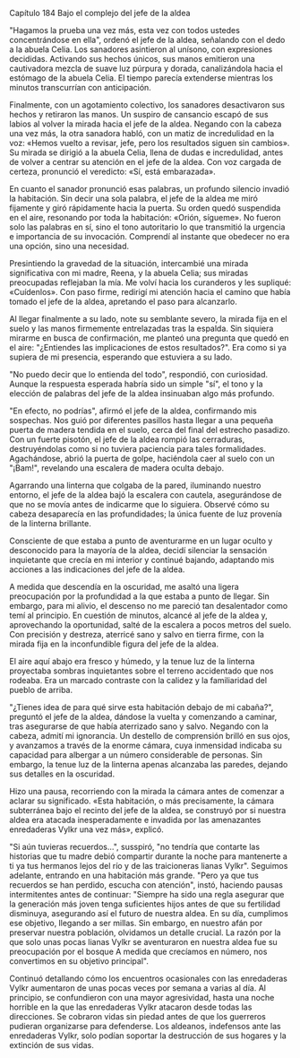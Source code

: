 
Capítulo 184 Bajo el complejo del jefe de la aldea

"Hagamos la prueba una vez más, esta vez con todos ustedes concentrándose en ella", ordenó el jefe de la aldea, señalando con el dedo a la abuela Celia. Los sanadores asintieron al unísono, con expresiones decididas. Activando sus hechos únicos, sus manos emitieron una cautivadora mezcla de suave luz púrpura y dorada, canalizándola hacia el estómago de la abuela Celia. El tiempo parecía extenderse mientras los minutos transcurrían con anticipación.

Finalmente, con un agotamiento colectivo, los sanadores desactivaron sus hechos y retiraron las manos. Un suspiro de cansancio escapó de sus labios al volver la mirada hacia el jefe de la aldea. Negando con la cabeza una vez más, la otra sanadora habló, con un matiz de incredulidad en la voz: «Hemos vuelto a revisar, jefe, pero los resultados siguen sin cambios». Su mirada se dirigió a la abuela Celia, llena de dudas e incredulidad, antes de volver a centrar su atención en el jefe de la aldea. Con voz cargada de certeza, pronunció el veredicto: «Sí, está embarazada».

En cuanto el sanador pronunció esas palabras, un profundo silencio invadió la habitación. Sin decir una sola palabra, el jefe de la aldea me miró fijamente y giró rápidamente hacia la puerta. Su orden quedó suspendida en el aire, resonando por toda la habitación: «Orión, sígueme». No fueron solo las palabras en sí, sino el tono autoritario lo que transmitió la urgencia e importancia de su invocación. Comprendí al instante que obedecer no era una opción, sino una necesidad.

Presintiendo la gravedad de la situación, intercambié una mirada significativa con mi madre, Reena, y la abuela Celia; sus miradas preocupadas reflejaban la mía. Me volví hacia los curanderos y les supliqué: «Cuídenlos». Con paso firme, redirigí mi atención hacia el camino que había tomado el jefe de la aldea, apretando el paso para alcanzarlo.

Al llegar finalmente a su lado, note su semblante severo, la mirada fija en el suelo y las manos firmemente entrelazadas tras la espalda. Sin siquiera mirarme en busca de confirmación, me planteó una pregunta que quedó en el aire: "¿Entiendes las implicaciones de estos resultados?". Era como si ya supiera de mi presencia, esperando que estuviera a su lado.

"No puedo decir que lo entienda del todo", respondió, con curiosidad. Aunque la respuesta esperada habría sido un simple "sí", el tono y la elección de palabras del jefe de la aldea insinuaban algo más profundo.

"En efecto, no podrías", afirmó el jefe de la aldea, confirmando mis sospechas. Nos guió por diferentes pasillos hasta llegar a una pequeña puerta de madera tendida en el suelo, cerca del final del estrecho pasadizo. Con un fuerte pisotón, el jefe de la aldea rompió las cerraduras, destruyéndolas como si no tuviera paciencia para tales formalidades. Agachándose, abrió la puerta de golpe, haciéndola caer al suelo con un "¡Bam!", revelando una escalera de madera oculta debajo.

Agarrando una linterna que colgaba de la pared, iluminando nuestro entorno, el jefe de la aldea bajó la escalera con cautela, asegurándose de que no se movía antes de indicarme que lo siguiera. Observé cómo su cabeza desaparecía en las profundidades; la única fuente de luz provenía de la linterna brillante.

Consciente de que estaba a punto de aventurarme en un lugar oculto y desconocido para la mayoría de la aldea, decidí silenciar la sensación inquietante que crecía en mi interior y continué bajando, adaptando mis acciones a las indicaciones del jefe de la aldea.

A medida que descendía en la oscuridad, me asaltó una ligera preocupación por la profundidad a la que estaba a punto de llegar. Sin embargo, para mi alivio, el descenso no me pareció tan desalentador como temí al principio. En cuestión de minutos, alcancé al jefe de la aldea y, aprovechando la oportunidad, salté de la escalera a pocos metros del suelo. Con precisión y destreza, aterricé sano y salvo en tierra firme, con la mirada fija en la inconfundible figura del jefe de la aldea.

El aire aquí abajo era fresco y húmedo, y la tenue luz de la linterna proyectaba sombras inquietantes sobre el terreno accidentado que nos rodeaba. Era un marcado contraste con la calidez y la familiaridad del pueblo de arriba.

"¿Tienes idea de para qué sirve esta habitación debajo de mi cabaña?", preguntó el jefe de la aldea, dándose la vuelta y comenzando a caminar, tras asegurarse de que había aterrizado sano y salvo. Negando con la cabeza, admití mi ignorancia. Un destello de comprensión brilló en sus ojos, y avanzamos a través de la enorme cámara, cuya inmensidad indicaba su capacidad para albergar a un número considerable de personas. Sin embargo, la tenue luz de la linterna apenas alcanzaba las paredes, dejando sus detalles en la oscuridad.

Hizo una pausa, recorriendo con la mirada la cámara antes de comenzar a aclarar su significado. «Esta habitación, o más precisamente, la cámara subterránea bajo el recinto del jefe de la aldea, se construyó por si nuestra aldea era atacada inesperadamente e invadida por las amenazantes enredaderas Vylkr una vez más», explicó.

"Si aún tuvieras recuerdos...", susspiró, "no tendría que contarte las historias que tu madre debió compartir durante la noche para mantenerte a ti ya tus hermanos lejos del río y de las traicioneras lianas Vylkr". Seguimos adelante, entrando en una habitación más grande. "Pero ya que tus recuerdos se han perdido, escucha con atención", instó, haciendo pausas intermitentes antes de continuar: "Siempre ha sido una regla asegurar que la generación más joven tenga suficientes hijos antes de que su fertilidad disminuya, asegurando así el futuro de nuestra aldea. En su día, cumplimos ese objetivo, llegando a ser millas. Sin embargo, en nuestro afán por preservar nuestra población, olvidamos un detalle crucial. La razón por la que solo unas pocas lianas Vylkr se aventuraron en nuestra aldea fue su preocupación por el bosque A medida que crecíamos en número, nos convertimos en su objetivo principal".

Continuó detallando cómo los encuentros ocasionales con las enredaderas Vylkr aumentaron de unas pocas veces por semana a varias al día. Al principio, se confundieron con una mayor agresividad, hasta una noche horrible en la que las enredaderas Vylkr atacaron desde todas las direcciones. Se cobraron vidas sin piedad antes de que los guerreros pudieran organizarse para defenderse. Los aldeanos, indefensos ante las enredaderas Vylkr, solo podían soportar la destrucción de sus hogares y la extinción de sus vidas.